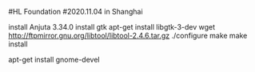 #HL Foundation 
#2020.11.04 in Shanghai

install Anjuta 3.34.0
install gtk
apt-get install libgtk-3-dev
wget http://ftpmirror.gnu.org/libtool/libtool-2.4.6.tar.gz
./configure
make
make install

apt-get install gnome-devel
